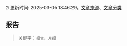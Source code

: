 :alarm_clock: 更新时间: 2025-03-05 18:46:29。[文章来源](/README.md)、[文章分类](/TAGS.md)

## 报告


> 关键字：`报告`、`月报`



